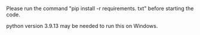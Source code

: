 Please run the command "pip install -r requirements. txt" before starting the code.

python version 3.9.13 may be needed to run this on Windows.
